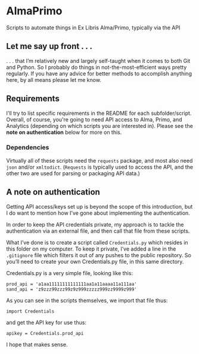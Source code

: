 # AlmaPrimo
Scripts to automate things in Ex Libris Alma/Primo, typically via the API

## **Let me say up front . . .**
. . . that I’m relatively new and largely self-taught when it comes to both Git and Python. So I probably do things in not-the-most-efficient ways pretty regularly. If you have any advice for better methods to accomplish anything here, by all means please let me know.

## **Requirements**
I'll try to list specific requirements in the README for each subfolder/script. Overall, of course, you're going to need API access to Alma, Primo, and Analytics (depending on which scripts you are interested in). Please see the **note on authentication** below for more on this.

### **Dependencies**
Virtually all of these scripts need the `requests` package, and most also need `json` and/or `xmltodict`. (`Requests` is typically used to access the API, and the other two are used for parsing or packaging API data.)

## **A note on authentication**
Getting API access/keys set up is beyond the scope of this introduction, but I do want to mention how I’ve gone about implementing the authentication.

In order to keep the API credentials private, my approach is to tackle the authentication via an external file, and then call that file from these scripts.

What I’ve done is to create a script called `Credentials.py` which resides in this folder on my computer. To keep it private, I’ve added a line in the `.gitignore` file which filters it out of any pushes to the public repository. So you’ll need to create your own Credentials.py file, in this same directory.

Credentials.py is a very simple file, looking like this:

    prod_api = 'a1aa11111111111111aa1a11aaaa11a111aa'
    sand_api = 'z9zzz99zzz99z9z999zzzzz999zz9999z999'

As you can see in the scripts themselves, we import that file thus:

    import Credentials

and get the API key for use thus:

    apikey = Credentials.prod_api

I hope that makes sense.
